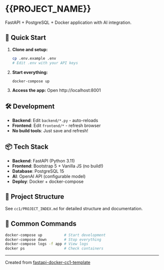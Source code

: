 # {{PROJECT_NAME}}

FastAPI + PostgreSQL + Docker application with AI integration.

## 🚀 Quick Start

1. **Clone and setup:**
   ```bash
   cp .env.example .env
   # Edit .env with your API keys
   ```

2. **Start everything:**
   ```bash
   docker-compose up
   ```

3. **Access the app:**
   Open http://localhost:8001

## 🛠️ Development

- **Backend**: Edit `backend/*.py` - auto-reloads
- **Frontend**: Edit `frontend/*` - refresh browser
- **No build tools**: Just save and refresh!

## 📦 Tech Stack

- **Backend**: FastAPI (Python 3.11)
- **Frontend**: Bootstrap 5 + Vanilla JS (no build!)
- **Database**: PostgreSQL 15
- **AI**: OpenAI API (configurable model)
- **Deploy**: Docker + docker-compose

## 📁 Project Structure

See `cc1/PROJECT_INDEX.md` for detailed structure and documentation.

## 🔧 Common Commands

```bash
docker-compose up          # Start development
docker-compose down        # Stop everything
docker-compose logs -f app # View logs
docker ps                  # Check containers
```

---
Created from [fastapi-docker-cc1-template](https://github.com/YOUR_USERNAME/fastapi-docker-cc1-template)

